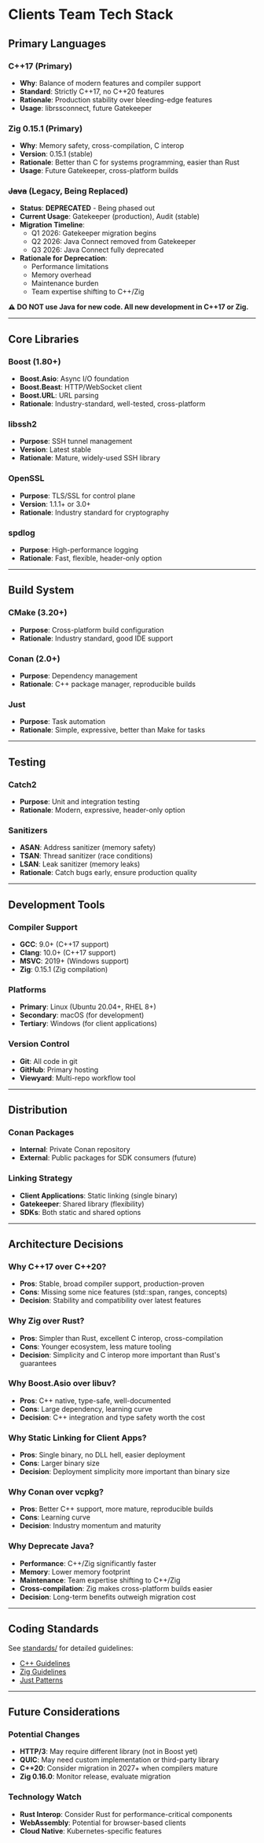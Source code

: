 # Clients Team Tech Stack

## Primary Languages

### C++17 (Primary)
- **Why**: Balance of modern features and compiler support
- **Standard**: Strictly C++17, no C++20 features
- **Rationale**: Production stability over bleeding-edge features
- **Usage**: librssconnect, future Gatekeeper

### Zig 0.15.1 (Primary)
- **Why**: Memory safety, cross-compilation, C interop
- **Version**: 0.15.1 (stable)
- **Rationale**: Better than C for systems programming, easier than Rust
- **Usage**: Future Gatekeeper, cross-platform builds

### ~~Java~~ (Legacy, Being Replaced)
- **Status**: **DEPRECATED** - Being phased out
- **Current Usage**: Gatekeeper (production), Audit (stable)
- **Migration Timeline**:
  - Q1 2026: Gatekeeper migration begins
  - Q2 2026: Java Connect removed from Gatekeeper
  - Q3 2026: Java Connect fully deprecated
- **Rationale for Deprecation**:
  - Performance limitations
  - Memory overhead
  - Maintenance burden
  - Team expertise shifting to C++/Zig

**⚠️ DO NOT use Java for new code. All new development in C++17 or Zig.**

---

## Core Libraries

### Boost (1.80+)
- **Boost.Asio**: Async I/O foundation
- **Boost.Beast**: HTTP/WebSocket client
- **Boost.URL**: URL parsing
- **Rationale**: Industry-standard, well-tested, cross-platform

### libssh2
- **Purpose**: SSH tunnel management
- **Version**: Latest stable
- **Rationale**: Mature, widely-used SSH library

### OpenSSL
- **Purpose**: TLS/SSL for control plane
- **Version**: 1.1.1+ or 3.0+
- **Rationale**: Industry standard for cryptography

### spdlog
- **Purpose**: High-performance logging
- **Rationale**: Fast, flexible, header-only option

---

## Build System

### CMake (3.20+)
- **Purpose**: Cross-platform build configuration
- **Rationale**: Industry standard, good IDE support

### Conan (2.0+)
- **Purpose**: Dependency management
- **Rationale**: C++ package manager, reproducible builds

### Just
- **Purpose**: Task automation
- **Rationale**: Simple, expressive, better than Make for tasks

---

## Testing

### Catch2
- **Purpose**: Unit and integration testing
- **Rationale**: Modern, expressive, header-only option

### Sanitizers
- **ASAN**: Address sanitizer (memory safety)
- **TSAN**: Thread sanitizer (race conditions)
- **LSAN**: Leak sanitizer (memory leaks)
- **Rationale**: Catch bugs early, ensure production quality

---

## Development Tools

### Compiler Support
- **GCC**: 9.0+ (C++17 support)
- **Clang**: 10.0+ (C++17 support)
- **MSVC**: 2019+ (Windows support)
- **Zig**: 0.15.1 (Zig compilation)

### Platforms
- **Primary**: Linux (Ubuntu 20.04+, RHEL 8+)
- **Secondary**: macOS (for development)
- **Tertiary**: Windows (for client applications)

### Version Control
- **Git**: All code in git
- **GitHub**: Primary hosting
- **Viewyard**: Multi-repo workflow tool

---

## Distribution

### Conan Packages
- **Internal**: Private Conan repository
- **External**: Public packages for SDK consumers (future)

### Linking Strategy
- **Client Applications**: Static linking (single binary)
- **Gatekeeper**: Shared library (flexibility)
- **SDKs**: Both static and shared options

---

## Architecture Decisions

### Why C++17 over C++20?
- **Pros**: Stable, broad compiler support, production-proven
- **Cons**: Missing some nice features (std::span, ranges, concepts)
- **Decision**: Stability and compatibility over latest features

### Why Zig over Rust?
- **Pros**: Simpler than Rust, excellent C interop, cross-compilation
- **Cons**: Younger ecosystem, less mature tooling
- **Decision**: Simplicity and C interop more important than Rust's guarantees

### Why Boost.Asio over libuv?
- **Pros**: C++ native, type-safe, well-documented
- **Cons**: Large dependency, learning curve
- **Decision**: C++ integration and type safety worth the cost

### Why Static Linking for Client Apps?
- **Pros**: Single binary, no DLL hell, easier deployment
- **Cons**: Larger binary size
- **Decision**: Deployment simplicity more important than binary size

### Why Conan over vcpkg?
- **Pros**: Better C++ support, more mature, reproducible builds
- **Cons**: Learning curve
- **Decision**: Industry momentum and maturity

### Why Deprecate Java?
- **Performance**: C++/Zig significantly faster
- **Memory**: Lower memory footprint
- **Maintenance**: Team expertise shifting to C++/Zig
- **Cross-compilation**: Zig makes cross-platform builds easier
- **Decision**: Long-term benefits outweigh migration cost

---

## Coding Standards

See [standards/](../standards/) for detailed guidelines:
- [C++ Guidelines](../standards/cpp-guidelines.md)
- [Zig Guidelines](../standards/zig-guidelines.md)
- [Just Patterns](../standards/just-patterns.md)

---

## Future Considerations

### Potential Changes
- **HTTP/3**: May require different library (not in Boost yet)
- **QUIC**: May need custom implementation or third-party library
- **C++20**: Consider migration in 2027+ when compilers mature
- **Zig 0.16.0**: Monitor release, evaluate migration

### Technology Watch
- **Rust Interop**: Consider Rust for performance-critical components
- **WebAssembly**: Potential for browser-based clients
- **Cloud Native**: Kubernetes-specific features
